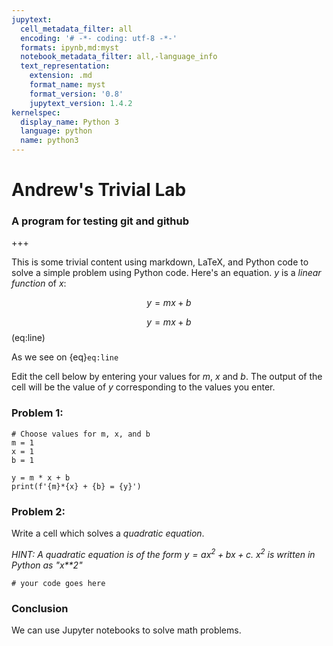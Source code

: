```yaml
---
jupytext:
  cell_metadata_filter: all
  encoding: '# -*- coding: utf-8 -*-'
  formats: ipynb,md:myst
  notebook_metadata_filter: all,-language_info
  text_representation:
    extension: .md
    format_name: myst
    format_version: '0.8'
    jupytext_version: 1.4.2
kernelspec:
  display_name: Python 3
  language: python
  name: python3
---
```


# Andrew's Trivial Lab 
### A program for testing git and github

+++

This is some trivial content using markdown, LaTeX, and Python code to solve a simple problem using Python code. Here's an equation. $y$ is a *linear function* of $x$:


$$
    y = mx + b\tag{equation of a line}
$$

$$
y = mx + b
$$(eq:line)

As we see on {eq}`eq:line`

Edit the cell below by entering your values for $m$, $x$ and $b$. The output of the cell will be the value of $y$ corresponding to the values you enter.

### Problem 1:

```{code-cell} ipython3
# Choose values for m, x, and b
m = 1
x = 1
b = 1

y = m * x + b
print(f'{m}*{x} + {b} = {y}')
```

### Problem 2:
Write a cell which solves a *quadratic equation*. 

*HINT: A quadratic equation is of the form $y = ax^2 + bx + c$. $x^2$ is written in Python as "x**2"*

```{code-cell} ipython3
# your code goes here
```

### Conclusion
We can use Jupyter notebooks to solve math problems.
